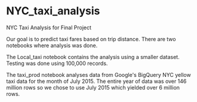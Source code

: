 # NYC_taxi_analysis
NYC Taxi Analysis for Final Project

Our goal is to predict taxi fares based on trip distance.  There are two notebooks where analysis was done. 

The Local_taxi notebook contains the analysis using a smaller dataset.  Testing was done using 100,000 records.

The taxi_prod notebook analyses data from Google's BigQuery NYC yellow taxi data for the month of July 2015.  The entire year of data was over 146 million rows so we chose to use July 2015 which yielded over 6 million rows. 

